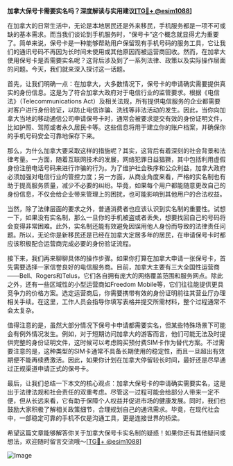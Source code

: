 **加拿大保号卡需要实名吗？深度解读与实用建议[[TG💪+ @esim1088](https://t.me/s/esim1088)]**

在加拿大的日常生活中，无论是本地居民还是外来移民，手机服务都是一项不可或缺的基本需求。而当我们谈论到手机服务时，“保号卡”这个概念就显得尤为重要了。简单来说，保号卡是一种能够帮助用户保留现有手机号码的服务工具，它让我们的通讯号码不再因为长时间未使用或其他原因而被运营商回收。然而，在加拿大使用保号卡是否需要实名呢？这背后涉及到了一系列法律、政策以及实际操作层面的问题。今天，我们就来深入探讨这一话题。

首先，让我们明确一点：在加拿大，大多数情况下，保号卡的申请确实需要提供真实的身份信息。这是为了符合加拿大政府对于电信行业的监管要求。根据《电信法》（Telecommunications Act）及相关法规，所有提供电信服务的企业都需要对客户进行身份验证，以防止电信诈骗、洗钱等非法活动的发生。因此，当你向加拿大当地的移动通信公司申请保号卡时，通常会被要求提交有效的身份证明文件，比如护照、驾照或者永久居民卡等。这些信息将用于建立你的账户档案，并确保你的手机号码安全可靠地保存下来。

那么，为什么加拿大要采取这样的措施呢？其实，这背后有着深刻的社会背景和法律考量。一方面，随着互联网技术的发展，网络犯罪日益猖獗，其中包括利用虚假身份注册电话号码来进行诈骗的行为。为了维护社会秩序和公众利益，加拿大政府必须加强对电信行业的管控力度；另一方面，从商业角度来看，严格的实名制也有助于提高服务质量，减少不必要的纠纷。毕竟，如果每个用户都能随意更改自己的身份信息，不仅会给企业带来管理上的困扰，也可能影响到其他用户的合法权益。

当然，除了法律层面的要求之外，普通消费者也应该认识到实名制的重要性。试想一下，如果没有实名制，那么一旦你的手机被盗或者丢失，想要找回自己的号码将会变得非常困难。此外，实名制还能有效避免因误用他人身份而导致的法律责任问题。所以，无论你是新移民还是已经在加拿大定居多年的居民，在申请保号卡时都应该积极配合运营商完成必要的身份验证流程。

接下来，我们再来聊聊具体的操作步骤。如果你打算在加拿大申请一张保号卡，首先需要选择一家信誉良好的电信服务商。目前，加拿大主要有三大全国性运营商——Bell、Rogers和Telus，它们各自拥有庞大的网络覆盖范围和服务网点。除此之外，还有一些区域性的小型运营商如Freedom Mobile等，它们往往能提供更具竞争力的价格方案。选定运营商后，你需要携带有效的身份证明前往其营业厅办理相关手续。在这里，工作人员会指导你填写表格并提交所需材料，整个过程通常不会太复杂。

值得注意的是，虽然大部分情况下保号卡申请都需要实名，但某些特殊场景下可能会有例外情况发生。例如，对于短期访问加拿大的游客而言，他们可能无法及时提供完整的身份证明文件，这时候可以考虑购买预付费SIM卡作为替代方案。不过需要注意的是，这种类型的SIM卡通常不具备长期使用的稳定性，而且一旦超出有效期便不能再续费激活。因此，如果你计划在加拿大停留较长时间，最好还是尽早通过正规渠道申请正式的保号卡。

最后，让我们总结一下本文的核心观点：加拿大保号卡的申请确实需要实名，这是出于法律法规和社会责任的双重考虑。尽管这一过程可能会给部分人带来一定不便，但从长远来看，它有助于保障个人权益并促进市场的健康发展。同时，我们也鼓励大家积极了解相关政策细节，合理规划自己的通讯需求。毕竟，在现代社会中，一部稳定可靠的手机不仅是沟通工具，更是连接世界的桥梁。

希望这篇文章能够解答你关于加拿大保号卡实名制的疑惑！如果你还有其他疑问或想法，欢迎随时留言交流哦～[[TG💪+ @esim1088](https://t.me/s/esim1088)]  

![Image](https://i.postimg.cc/4NQfJmqS/Snipaste-2025-05-13-00-14-12.png)